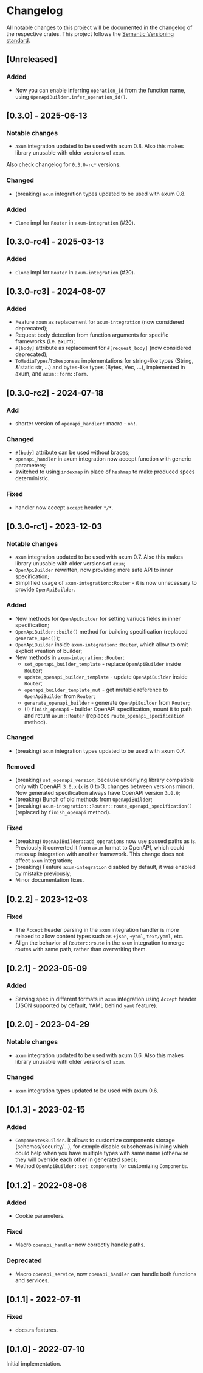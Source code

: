 # Changelog

All notable changes to this project will be documented in the changelog of the respective crates.
This project follows the [Semantic Versioning standard](https://semver.org/).

## [Unreleased]

### Added

- Now you can enable inferring `operation_id` from the function name, using `OpenApiBuilder.infer_operation_id()`.

## [0.3.0] - 2025-06-13

### Notable changes

- `axum` integration updated to be used with axum 0.8. Also this makes library unusable with older versions of `axum`.

Also check changelog for `0.3.0-rc*` versions.

### Changed

- (breaking) `axum` integration types updated to be used with axum 0.8.

### Added

- `Clone` impl for `Router` in `axum-integration` (#20).

## [0.3.0-rc4] - 2025-03-13

### Added

- `Clone` impl for `Router` in `axum-integration` (#20).

## [0.3.0-rc3] - 2024-08-07

### Added

- Feature `axum` as replacement for `axum-integration` (now considered deprecated);
- Request body detection from function arguments for specific frameworks (i.e. axum);
- `#[body]` attribute as replacement for `#[request_body]` (now considered deprecated);
- `ToMediaTypes`/`ToResponses` implementations for string-like types (String, &'static str, ...) and bytes-like types (Bytes, Vec<u8>, ...), implemented in axum, and `axum::form::Form`.

## [0.3.0-rc2] - 2024-07-18

### Add

- shorter version of `openapi_handler!` macro - `oh!`.

### Changed

- `#[body]` attribute can be used without braces;
- `openapi_handler` in axum integration now accept function with generic parameters;
- switched to using `indexmap` in place of `hashmap` to make produced specs deterministic.

### Fixed

- handler now accept `accept` header `*/*`.

## [0.3.0-rc1] - 2023-12-03

### Notable changes

- `axum` integration updated to be used with axum 0.7. Also this makes library unusable with older versions of `axum`;
- `OpenApiBuilder` rewritten, now providing more safe API to inner specification;
- Simplified usage of `axum-integration::Router` - it is now unnecessary to provide `OpenApiBuilder`.

### Added

- New methods for `OpenApiBuilder` for setting variuos fields in inner specification;
- `OpenApiBuilder::build()` method for building specification (replaced `generate_spec()`);
- `OpenApiBuilder` inside `axum-integration::Router`, which allow to omit explicit vreation of builder;
- New methods in `axum-integration::Router`:
  - `set_openapi_builder_template` - replace `OpenApiBuilder` inside `Router`;
  - `update_openapi_builder_template` - update `OpenApiBuilder` inside `Router`;
  - `openapi_builder_template_mut` - get mutable reference to `OpenApiBuilder` from `Router`;
  - `generate_openapi_builder` - generate `OpenApiBuilder` from `Router`;
  - (!) `finish_openapi` - builder OpenAPI specification, mount it to path and return `axum::Router` (replaces `route_openapi_specification` method).

### Changed

- (breaking) `axum` integration types updated to be used with axum 0.7.

### Removed

- (breaking) `set_openapi_version`, because underlying library compatible only with OpenAPI `3.0.x` (`x` is 0 to 3, changes between versions minor). Now generated specification always have OpenAPI version `3.0.0`;
- (breaking) Bunch of old methods from `OpenApiBuilder`;
- (breaking) `axum-integration::Router::route_openapi_specification()` (replaced by `finish_openapi` method).

### Fixed

- (breaking) `OpenApiBuilder::add_operations` now use passed paths as is. Previously it converted it from `axum` format to OpenAPI, which could mess up integration with another framework. This change does not affect `axum` integration;
- (breaking) Feature `axum-integration` disabled by default, it was enabled by mistake previously;
- Minor documentation fixes.

## [0.2.2] - 2023-12-03

### Fixed

- The `Accept` header parsing in the `axum` integration handler is more relaxed to allow content types such as `+json`, `+yaml`, `text/yaml`, etc.
- Align the behavior of `Router::route` in the `axum` integration to merge routes with same path, rather than overwriting them.

## [0.2.1] - 2023-05-09

### Added

- Serving spec in different formats in `axum` integration using `Accept` header (JSON supported by default, YAML behind `yaml` feature).

## [0.2.0] - 2023-04-29

### Notable changes

- `axum` integration updated to be used with axum 0.6. Also this makes library unusable with older versions of `axum`.

### Changed

- `axum` integration types updated to be used with axum 0.6.

## [0.1.3] - 2023-02-15

### Added

- `ComponentesBuilder`. It allows to customize components storage (schemas/security/...), for exmple disable subschemas inlining which could help when you have multiple types with same name (otherwise they will override each other in generated spec);
- Method `OpenApiBuilder::set_components` for customizing `Components`.

## [0.1.2] - 2022-08-06

### Added

- Cookie parameters.

### Fixed

- Macro `openapi_handler` now correctly handle paths.

### Deprecated

- Macro `openapi_service`, now `openapi_handler` can handle both functions and services.

## [0.1.1] - 2022-07-11

### Fixed

- docs.rs features.

## [0.1.0] - 2022-07-10

Initial implementation.
